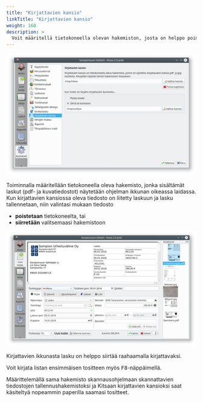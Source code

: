 ```yaml
---
title: "Kirjattavien kansio"
linkTitle: "Kirjattavien kansio"
weight: 160
description: >
  Voit määritellä tietokoneella olevan hakemiston, josta on helppo poimia tositteita kirjattaviksi.
---
```


![](/img/fi/asetukset/inbox/maaritys.png)

Toiminnalla määritellään tietokoneella oleva hakemisto, jonka sisältämät laskut (pdf- ja kuvatiedostot) näytetään ohjelman ikkunan oikeassa laidassa. Kun kirjattavien kansiossa oleva tiedosto on liitetty laskuun ja lasku tallennetaan, niin valintasi mukaan tiedosto

- **poistetaan** tietokoneelta, tai
- **siirretään** valitsemaasi hakemistoon

![](/img/fi/asetukset/inbox/kirjaus.png)

Kirjattavien ikkunasta lasku on helppo siirtää raahaamalla kirjattavaksi.

Voit kirjata listan ensimmäisen tositteen myös <kbd>F8</kbd>-näppäimellä.

Määrittelemällä sama hakemisto skannausohjelmaan skannattavien tiedostojen tallennushakemistoksi ja Kitsaan kirjattavien kansioksi saat käsiteltyä nopeammin paperilla saamasi tositteet.
